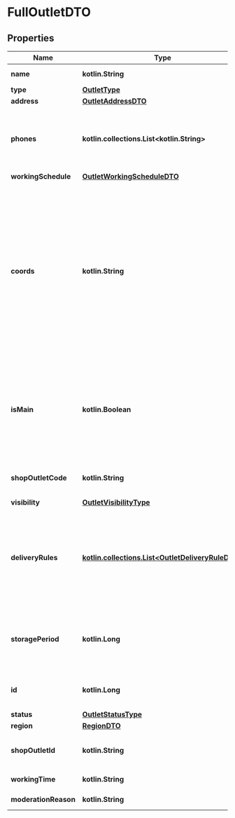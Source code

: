 
# FullOutletDTO

## Properties
| Name | Type | Description | Notes |
| ------------ | ------------- | ------------- | ------------- |
| **name** | **kotlin.String** | Название точки продаж.  |  |
| **type** | [**OutletType**](OutletType.md) |  |  |
| **address** | [**OutletAddressDTO**](OutletAddressDTO.md) |  |  |
| **phones** | **kotlin.collections.List&lt;kotlin.String&gt;** | Номера телефонов точки продаж. Передавайте в формате: &#x60;+7 (999) 999-99-99&#x60;.  |  |
| **workingSchedule** | [**OutletWorkingScheduleDTO**](OutletWorkingScheduleDTO.md) |  |  |
| **coords** | **kotlin.String** | Координаты точки продаж.  Формат: долгота, широта. Разделители: запятая и / или пробел. Например, &#x60;20.4522144, 54.7104264&#x60;.  Если параметр не передан, координаты будут определены по значениям параметров, вложенных в &#x60;address&#x60;.  |  [optional] |
| **isMain** | **kotlin.Boolean** | Признак основной точки продаж.  Возможные значения:  * &#x60;false&#x60; — неосновная точка продаж. * &#x60;true&#x60; — основная точка продаж.  |  [optional] |
| **shopOutletCode** | **kotlin.String** | Идентификатор точки продаж, присвоенный магазином. |  [optional] |
| **visibility** | [**OutletVisibilityType**](OutletVisibilityType.md) |  |  [optional] |
| **deliveryRules** | [**kotlin.collections.List&lt;OutletDeliveryRuleDTO&gt;**](OutletDeliveryRuleDTO.md) | Информация об условиях доставки для данной точки продаж.  Обязательный параметр, если параметр &#x60;type&#x3D;DEPOT&#x60; или &#x60;type&#x3D;MIXED&#x60;.  |  [optional] |
| **storagePeriod** | **kotlin.Long** | Срок хранения заказа в собственном пункте выдачи заказов. Считается в днях. |  [optional] |
| **id** | **kotlin.Long** | Идентификатор точки продаж, присвоенный Маркетом. |  [optional] |
| **status** | [**OutletStatusType**](OutletStatusType.md) |  |  [optional] |
| **region** | [**RegionDTO**](RegionDTO.md) |  |  [optional] |
| **shopOutletId** | **kotlin.String** | Идентификатор точки продаж, заданный магазином. |  [optional] |
| **workingTime** | **kotlin.String** | Рабочее время. |  [optional] |
| **moderationReason** | **kotlin.String** | Статус модерации. |  [optional] |



